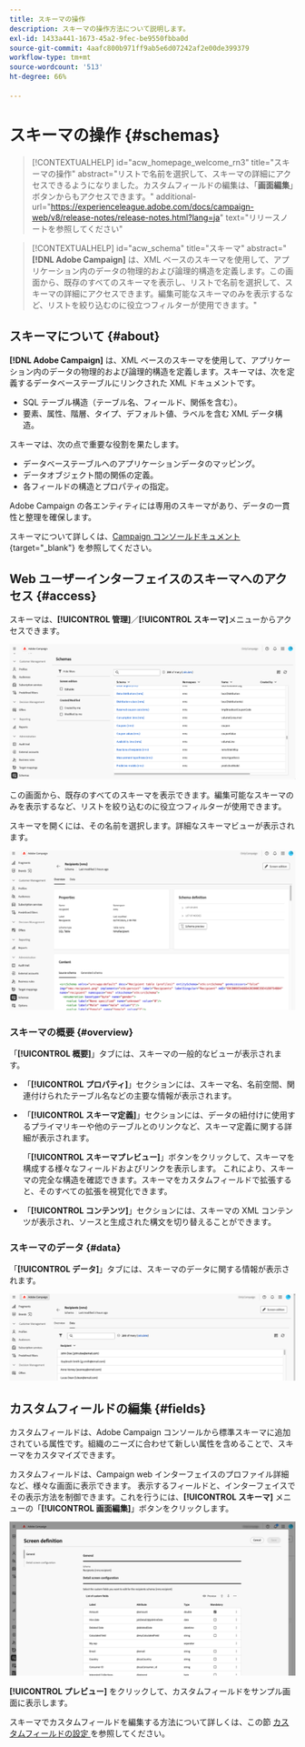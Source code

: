 ```yaml
---
title: スキーマの操作
description: スキーマの操作方法について説明します。
exl-id: 1433a441-1673-45a2-9fec-be9550fbba0d
source-git-commit: 4aafc800b971ff9ab5e6d07242af2e00de399379
workflow-type: tm+mt
source-wordcount: '513'
ht-degree: 66%

---
```


# スキーマの操作 {#schemas}

>[!CONTEXTUALHELP]
>id="acw_homepage_welcome_rn3"
>title="スキーマの操作"
>abstract="リストで名前を選択して、スキーマの詳細にアクセスできるようになりました。カスタムフィールドの編集は、「**画面編集**」ボタンからもアクセスできます。"
>additional-url="https://experienceleague.adobe.com/docs/campaign-web/v8/release-notes/release-notes.html?lang=ja" text="リリースノートを参照してください"

>[!CONTEXTUALHELP]
>id="acw_schema"
>title="スキーマ"
>abstract="**[!DNL Adobe Campaign]** は、XML ベースのスキーマを使用して、アプリケーション内のデータの物理的および論理的構造を定義します。この画面から、既存のすべてのスキーマを表示し、リストで名前を選択して、スキーマの詳細にアクセスできます。編集可能なスキーマのみを表示するなど、リストを絞り込むのに役立つフィルターが使用できます。"

## スキーマについて {#about}

**[!DNL Adobe Campaign]** は、XML ベースのスキーマを使用して、アプリケーション内のデータの物理的および論理的構造を定義します。スキーマは、次を定義するデータベーステーブルにリンクされた XML ドキュメントです。

* SQL テーブル構造（テーブル名、フィールド、関係を含む）。
* 要素、属性、階層、タイプ、デフォルト値、ラベルを含む XML データ構造。

スキーマは、次の点で重要な役割を果たします。

* データベーステーブルへのアプリケーションデータのマッピング。
* データオブジェクト間の関係の定義。
* 各フィールドの構造とプロパティの指定。

Adobe Campaign の各エンティティには専用のスキーマがあり、データの一貫性と整理を確保します。

スキーマについて詳しくは、[Campaign コンソールドキュメント ](https://experienceleague.adobe.com/ja/docs/campaign/campaign-v8/developer/shemas-forms/schemas){target="_blank"} を参照してください。

## Web ユーザーインターフェイスのスキーマへのアクセス {#access}

スキーマは、**[!UICONTROL 管理]**／**[!UICONTROL スキーマ]**&#x200B;メニューからアクセスできます。

![ 使用可能なスキーマとフィルターを表示するスキーマリスト画面 ](assets/schemas-list.png)

この画面から、既存のすべてのスキーマを表示できます。編集可能なスキーマのみを表示するなど、リストを絞り込むのに役立つフィルターが使用できます。

スキーマを開くには、その名前を選択します。詳細なスキーマビューが表示されます。

![ スキーマのプロパティとコンテンツを示すスキーマ詳細画面 ](assets/schema-details.png)

### スキーマの概要 {#overview}

「**[!UICONTROL 概要]**」タブには、スキーマの一般的なビューが表示されます。

* 「**[!UICONTROL プロパティ]**」セクションには、スキーマ名、名前空間、関連付けられたテーブル名などの主要な情報が表示されます。

* 「**[!UICONTROL スキーマ定義]**」セクションには、データの紐付けに使用するプライマリキーや他のテーブルとのリンクなど、スキーマ定義に関する詳細が表示されます。

  「**[!UICONTROL スキーマプレビュー]**」ボタンをクリックして、スキーマを構成する様々なフィールドおよびリンクを表示します。 これにより、スキーマの完全な構造を確認できます。スキーマをカスタムフィールドで拡張すると、そのすべての拡張を視覚化できます。

* 「**[!UICONTROL コンテンツ]**」セクションには、スキーマの XML コンテンツが表示され、ソースと生成された構文を切り替えることができます。

### スキーマのデータ {#data}

「**[!UICONTROL データ]**」タブには、スキーマのデータに関する情報が表示されます。

![ データ構造と属性を表示する「スキーマデータ」タブ ](assets/schemas-data.png)

## カスタムフィールドの編集 {#fields}

カスタムフィールドは、Adobe Campaign コンソールから標準スキーマに追加されている属性です。組織のニーズに合わせて新しい属性を含めることで、スキーマをカスタマイズできます。

カスタムフィールドは、Campaign web インターフェイスのプロファイル詳細など、様々な画面に表示できます。 表示するフィールドと、インターフェイスでその表示方法を制御できます。これを行うには、**[!UICONTROL スキーマ]** メニューの「**[!UICONTROL 画面編集]**」ボタンをクリックします。

![ 編集可能な属性を示すカスタムフィールド画面 ](assets/schemas-custom.png)

**[!UICONTROL プレビュー]** をクリックして、カスタムフィールドをサンプル画面に表示します。

スキーマでカスタムフィールドを編集する方法について詳しくは、この節 [ カスタムフィールドの設定 ](../administration/custom-fields.md) を参照してください。